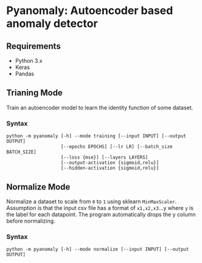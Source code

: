 # Pyanomaly: Autoencoder based anomaly detector

## Requirements

* Python 3.x
* Keras
* Pandas

## Trianing Mode

Train an autoencoder model to learn the identity function of some dataset.

### Syntax

```
python -m pyanomaly [-h] --mode training [--input INPUT] [--output OUTPUT]
                    [--epochs EPOCHS] [--lr LR] [--batch_size BATCH_SIZE]
                    [--loss {mse}] [--layers LAYERS]
                    [--output-activation {sigmoid,relu}]
                    [--hidden-activation {sigmoid,relu}]
```

## Normalize Mode

Normalize a dataset to scale from `0` to `1` using sklearn `MinMaxScaler`. Assumption is that the input csv file has a format of `x1,x2,x3`...y where `y` is the label for each datapoint. The program automatically drops the y column before normalizing.

### Syntax

```
python -m pyanomaly [-h] --mode normalize [--input INPUT] [--output OUTPUT]
```
